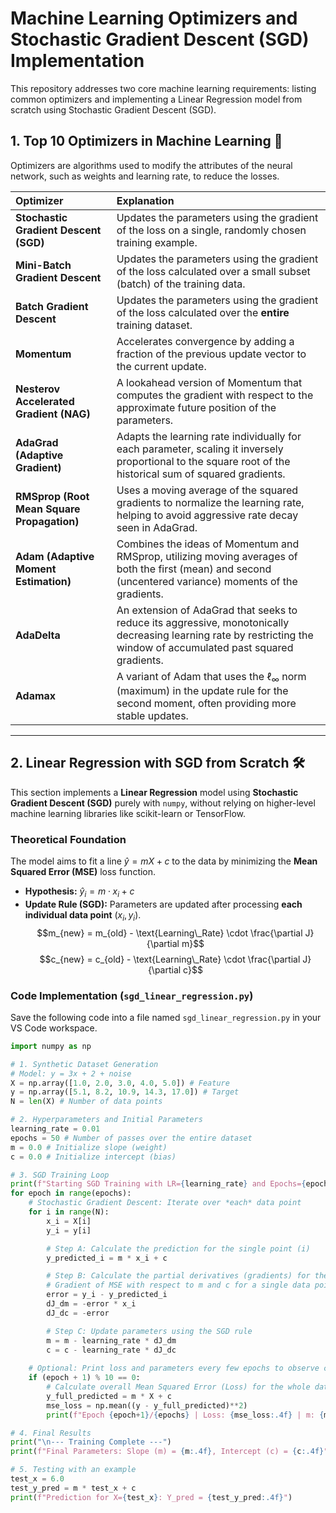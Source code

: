 # Machine Learning Optimizers and Stochastic Gradient Descent (SGD) Implementation

This repository addresses two core machine learning requirements: listing common optimizers and implementing a Linear Regression model from scratch using Stochastic Gradient Descent (SGD).

## 1. Top 10 Optimizers in Machine Learning 🧠

Optimizers are algorithms used to modify the attributes of the neural network, such as weights and learning rate, to reduce the losses.

| Optimizer | Explanation |
| :--- | :--- |
| **Stochastic Gradient Descent (SGD)** | Updates the parameters using the gradient of the loss on a single, randomly chosen training example. |
| **Mini-Batch Gradient Descent** | Updates the parameters using the gradient of the loss calculated over a small subset (batch) of the training data. |
| **Batch Gradient Descent** | Updates the parameters using the gradient of the loss calculated over the **entire** training dataset. |
| **Momentum** | Accelerates convergence by adding a fraction of the previous update vector to the current update. |
| **Nesterov Accelerated Gradient (NAG)** | A lookahead version of Momentum that computes the gradient with respect to the approximate future position of the parameters. |
| **AdaGrad (Adaptive Gradient)** | Adapts the learning rate individually for each parameter, scaling it inversely proportional to the square root of the historical sum of squared gradients. |
| **RMSprop (Root Mean Square Propagation)** | Uses a moving average of the squared gradients to normalize the learning rate, helping to avoid aggressive rate decay seen in AdaGrad. |
| **Adam (Adaptive Moment Estimation)** | Combines the ideas of Momentum and RMSprop, utilizing moving averages of both the first (mean) and second (uncentered variance) moments of the gradients. |
| **AdaDelta** | An extension of AdaGrad that seeks to reduce its aggressive, monotonically decreasing learning rate by restricting the window of accumulated past squared gradients. |
| **Adamax** | A variant of Adam that uses the $\ell_{\infty}$ norm (maximum) in the update rule for the second moment, often providing more stable updates. |

***

## 2. Linear Regression with SGD from Scratch 🛠️

This section implements a **Linear Regression** model using **Stochastic Gradient Descent (SGD)** purely with `numpy`, without relying on higher-level machine learning libraries like scikit-learn or TensorFlow.

### Theoretical Foundation

The model aims to fit a line $\hat{y} = mX + c$ to the data by minimizing the **Mean Squared Error (MSE)** loss function.

* **Hypothesis:** $\hat{y}_i = m \cdot x_i + c$
* **Update Rule (SGD):** Parameters are updated after processing **each individual data point** ($x_i, y_i$).
    $$m_{new} = m_{old} - \text{Learning\_Rate} \cdot \frac{\partial J}{\partial m}$$
    $$c_{new} = c_{old} - \text{Learning\_Rate} \cdot \frac{\partial J}{\partial c}$$

### Code Implementation (`sgd_linear_regression.py`)

Save the following code into a file named `sgd_linear_regression.py` in your VS Code workspace.

```python
import numpy as np

# 1. Synthetic Dataset Generation
# Model: y = 3x + 2 + noise
X = np.array([1.0, 2.0, 3.0, 4.0, 5.0]) # Feature
y = np.array([5.1, 8.2, 10.9, 14.3, 17.0]) # Target
N = len(X) # Number of data points

# 2. Hyperparameters and Initial Parameters
learning_rate = 0.01
epochs = 50 # Number of passes over the entire dataset
m = 0.0 # Initialize slope (weight)
c = 0.0 # Initialize intercept (bias)

# 3. SGD Training Loop
print(f"Starting SGD Training with LR={learning_rate} and Epochs={epochs}\n")
for epoch in range(epochs):
    # Stochastic Gradient Descent: Iterate over *each* data point
    for i in range(N):
        x_i = X[i]
        y_i = y[i]

        # Step A: Calculate the prediction for the single point (i)
        y_predicted_i = m * x_i + c

        # Step B: Calculate the partial derivatives (gradients) for the single point (i)
        # Gradient of MSE with respect to m and c for a single data point
        error = y_i - y_predicted_i
        dJ_dm = -error * x_i
        dJ_dc = -error

        # Step C: Update parameters using the SGD rule
        m = m - learning_rate * dJ_dm
        c = c - learning_rate * dJ_dc
    
    # Optional: Print loss and parameters every few epochs to observe convergence
    if (epoch + 1) % 10 == 0:
        # Calculate overall Mean Squared Error (Loss) for the whole dataset for logging
        y_full_predicted = m * X + c
        mse_loss = np.mean((y - y_full_predicted)**2)
        print(f"Epoch {epoch+1}/{epochs} | Loss: {mse_loss:.4f} | m: {m:.4f}, c: {c:.4f}")

# 4. Final Results
print("\n--- Training Complete ---")
print(f"Final Parameters: Slope (m) = {m:.4f}, Intercept (c) = {c:.4f}")

# 5. Testing with an example
test_x = 6.0
test_y_pred = m * test_x + c
print(f"Prediction for X={test_x}: Y_pred = {test_y_pred:.4f}")